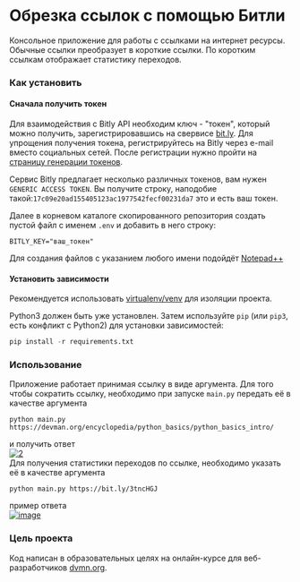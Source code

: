 # Обрезка ссылок с помощью Битли

Консольное приложение для работы с ссылками на интернет ресурсы. Обычные ссылки 
преобразует в короткие ссылки. По коротким ссылкам отображает статистику переходов.


### Как установить

#### Сначала получить токен
Для взаимодействия с Bitly API необходим ключ - "токен", который можно получить,
зарегистрировавшись на свервисе [bit.ly](https://bit.ly). Для упрощения получения 
токена, регистрируйтесь на Bitly через e-mail вместо социальных сетей. После
регистрации нужно пройти на [страницу генерации токенов](https://bitly.com/a/oauth_apps).  

Сервис Bitly предлагает несколько различных токенов, вам нужен `GENERIC ACCESS TOKEN`.
Вы получите строку, наподобие такой:`17c09e20ad155405123ac1977542fecf00231da7` это и 
есть ваш токен.  

Далее в корневом каталоге скопированного репозитория создать пустой файл с 
именем `.env` и добавить в него строку:
```
BITLY_KEY="ваш_токен"
```
Для создания файлов с указанием любого имени подойдёт [Notepad++](https://notepad-plus-plus.org/downloads/)

#### Установить зависимости

Рекомендуется использовать [virtualenv/venv](https://docs.python.org/3/library/venv.html)
для изоляции проекта.

Python3 должен быть уже установлен. Затем используйте `pip` (или `pip3`, есть 
конфликт с Python2) для установки зависимостей:

```python
pip install -r requirements.txt
```

### Использование

Приложение работает принимая ссылку в виде аргумента. Для того чтобы сократить 
ссылку, необходимо при запуске `main.py` передать её в качестве аргумента
```
python main.py https://devman.org/encyclopedia/python_basics/python_basics_intro/
```
и получить ответ  
<a href="https://imgbb.com/"><img src="https://i.ibb.co/NNMR8Ls/2.png" alt="2" border="0" /></a>  
Для получения статистики переходов по ссылке, необходимо указать её в качестве 
аргумента
```
python main.py https://bit.ly/3tncHGJ
```
пример ответа  
<a href="https://imgbb.com/"><img src="https://i.ibb.co/Q9SJpFc/image.png" alt="image" border="0"></a>

### Цель проекта

Код написан в образовательных целях на онлайн-курсе для веб-разработчиков 
[dvmn.org](https://dvmn.org).